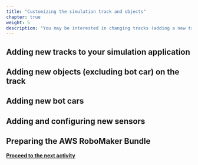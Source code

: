 ```yaml
---
title: "Customizing the simulation track and objects"
chapter: true
weight: 5
description: "You may be interested in changing tracks (adding a new track, or editing an existing one), adding objects to your track, or adding bot cars to train against."
---
```


## Adding new tracks to your simulation application

## Adding new objects (excluding bot car) on the track

## Adding new bot cars

## Adding and configuring new sensors

## Preparing the AWS RoboMaker Bundle



**[Proceed to the next activity](../martiandetector/)**
